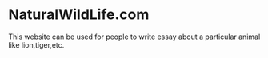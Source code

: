 # NaturalWildLife.com
This website can be used for people to write essay about a particular animal like lion,tiger,etc.
